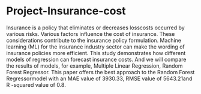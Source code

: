 # Project-Insurance-cost
Insurance is a policy that eliminates or decreases losscosts occurred by various risks. Various factors influence the cost of  insurance. These  considerations contribute  to the insurance policy  formulation.  Machine  learning  (ML)  for  the  insurance industry sector can make the wording of insurance policies more efficient.  This  study  demonstrates  how  different  models  of regression can forecast insurance costs. And we will compare the results  of  models,  for  example,  Multiple  Linear  Regression, Random Forest  Regressor.  This paper offers the best approach to the Random Forest  Regressormodel with an MAE value of 3930.33, RMSE value of 5643.21and R -squared value of 0.8. 
